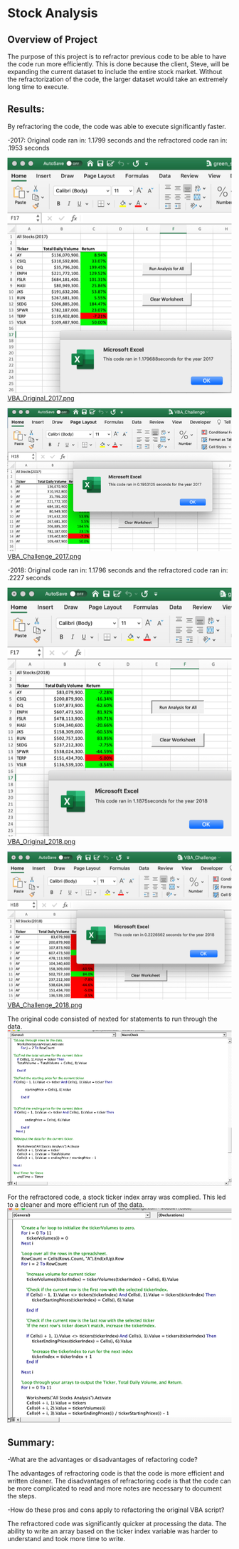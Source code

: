 # Stock Analysis
## Overview of Project
The purpose of this project is to refractor previous code to be able to have the code run more efficiently.   This is done because the client, Steve, will be expanding the current dataset to include the entire stock market.    Without the refractorization of the code, the larger dataset would take an extremely long time to execute.    

## Results: 

By refractoring the code, the code was able to execute significantly faster.  

-2017:  Original code ran in:  1.1799 seconds and the refractored code ran in:  .1953 seconds

![VBA_Original_2017.png](/Resources/VBA_Original_2017.png)
[VBA_Original_2017.png](/Resources/VBA_Original_2017.png)

![VBA_Challenge_2017.png](/Resources/VBA_Challenge_2017.png)
[VBA_Challenge_2017.png](/Resources/VBA_Challenge_2017.png)

-2018:  Original code ran in:  1.1796 seconds and the refractored code ran in:  .2227 seconds

![VBA_Original_2018.png](/Resources/VBA_Original_2018.png)
[VBA_Original_2018.png](/Resources/VBA_Original_2018.png)

![VBA_Challenge_2018.png](/Resources/VBA_Challenge_2018.png)
[VBA_Challenge_2018.png](/Resources/VBA_Challenge_2018.png)

The original code consisted of nexted for statements to run through the data.    
![OriginalCode.png](/Resources/OriginalCode.png)

For the refractored code, a stock ticker index array was complied.    This led to a cleaner and more efficient run of the data.
![RefractorCode.png](/Resources/RefractorCode.png)




## Summary: 
-What are the advantages or disadvantages of refactoring code?

The advantages of refractoring code is that the code is more efficient and written cleaner.
The disadvantages of refractoring code is that the code can be more complicated to read and more notes are necessary to document the steps.

-How do these pros and cons apply to refactoring the original VBA script?

The refractored code was significantly quicker at processing the data.   The ability to write an array based on the ticker index variable was harder to understand and took more time to write.    
